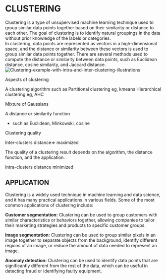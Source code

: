 # CLUSTERING
Clustering is a type of unsupervised machine learning technique used to group similar data points together based on their similarity or distance to each other. The goal 
of clustering is to identify natural groupings in the data without prior knowledge of the labels or categories.  
In clustering, data points are represented as vectors in a high-dimensional space, and the distance or similarity between these vectors is used to group similar data 
points together. There are several methods used to compute the distance or similarity between data points, such as Euclidean distance, cosine similarity, and Jaccard 
distance. 
![Clustering-example-with-intra-and-inter-clustering-illustrations](https://user-images.githubusercontent.com/128781536/236620751-6796a647-aa42-4854-9504-738f7d82e8c0.png)

Aspects of clustering

A clustering algorithm such as Partitional clustering eg, kmeans Hierarchical clustering eg, AHC

Mixture of Gaussians

A distance or similarity function

- such as Euclidean, Minkowski, cosine

Clustering quality

Inter-clusters distance⇒ maximized

The quality of a clustering result depends on the algorithm, the distance function, and the application.

Intra-clusters distance minimized   

## APPLICATION
Clustering is a widely used technique in machine learning and data science, and it has many practical applications in various fields. Some of the most common applications of clustering include:

**Customer segmentation:** Clustering can be used to group customers with similar characteristics or behaviors together, allowing companies to tailor their marketing strategies and products to specific customer groups.

**Image segmentation:** Clustering can be used to group similar pixels in an image together to separate objects from the background, identify different regions of an image, or reduce the amount of data needed to represent an image.

**Anomaly detection:** Clustering can be used to identify data points that are significantly different from the rest of the data, which can be useful in detecting fraud or identifying faulty equipment.
